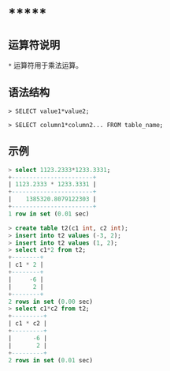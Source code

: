 # *****

## **运算符说明**

`*` 运算符用于乘法运算。

## **语法结构**

```
> SELECT value1*value2;
```

```
> SELECT column1*column2... FROM table_name;
```

## **示例**

```sql
> select 1123.2333*1233.3331;
+-----------------------+
| 1123.2333 * 1233.3331 |
+-----------------------+
|    1385320.8079122303 |
+-----------------------+
1 row in set (0.01 sec)
```

```sql
> create table t2(c1 int, c2 int);
> insert into t2 values (-3, 2);
> insert into t2 values (1, 2);
> select c1*2 from t2;
+--------+
| c1 * 2 |
+--------+
|     -6 |
|      2 |
+--------+
2 rows in set (0.00 sec)
> select c1*c2 from t2;
+---------+
| c1 * c2 |
+---------+
|      -6 |
|       2 |
+---------+
2 rows in set (0.01 sec)
```
